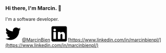 ### Hi there, I'm Marcin. 👋
I'm a software developer.


![Twitter](twitter.svg) [@MarcinBien](https://twitter.com/MarcinBien)
![LinkedIn](linkedin.svg) [https://www.linkedin.com/in/marcinbienpl/](https://www.linkedin.com/in/marcinbienpl/)
<!--
**marcinbien/marcinbien** is a ✨ _special_ ✨ repository because its `README.md` (this file) appears on your GitHub profile.



Here are some ideas to get you started:

- 🔭 I’m currently working on ...
- 🌱 I’m currently learning ...
- 👯 I’m looking to collaborate on ...
- 🤔 I’m looking for help with ...
- 💬 Ask me about ...
- 📫 How to reach me: ...
- 😄 Pronouns: ...
- ⚡ Fun fact: ...
-->
